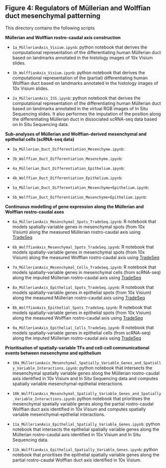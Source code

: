 ## Figure 4: Regulators of Müllerian and Wolffian duct mesenchymal patterning

This directory contains the following scripts 

**Müllerian and Wolffian rostro-caudal axis construction**

- `1a_MüllerianAxis_Visium.ipynb`: python notebook that derives the computational representation of the differentiating human Müllerian duct based on landmarks annotated in the histology images of 10x Visium slides. 

- `1b_WolffianAxis_Visium.ipynb`: python notebook that derives the computational representation of the (partial) differentiating human Wolffian duct based on landmarks annotated in the histology images of 10x Visium slides. 
  
- `2a_MüllerianAxis_ISS.ipynb`: python notebook that derives the computational representation of the differentiating human Müllerian duct based on landmarks annotated in the virtual RGB images of In Situ Sequencing slides. It also performes the imputation of the position along the differentiating Müllerian duct in dissociated scRNA-seq data based on In Situ Sequencing data.

**Sub-analyses of Müllerian and Wolffian-derived mesenchymal and epithelial cells (scRNA-seq data)**
- `3a_Müllerian_Duct_Differentiation_Mesenchyme.ipynb`:
  
- `3b_Wolffian_Duct_Differentiation_Mesenchyme.ipynb`:
  
- `4a_Müllerian_Duct_Differentiation_Epithelium.ipynb`:
  
- `4b_Wolffian_Duct_Differentiation_Epithelium.ipynb`:
  
- `5a_Müllerian_Duct_Differentiation_Mesenchyme+Epithelium.ipynb`:
  
- `5b_Wolffian_Duct_Differentiation_Mesenchyme+Epithelium.ipynb`: 

**Continuous modelling of gene expression along the Müllerian and Wolffian rostro-caudal axes**
  
- `6a_MüllerianAxis_Mesenchymal_Spots_TradeSeq.ipynb`:  R notebook that models spatially-variable genes in mesenchymal spots (from 10x Visium) along the measured Müllerian rostro-caudal axis using [TradeSeq](https://www.nature.com/articles/s41467-020-14766-3)

- `6b_WolffianAxis_Mesenchymal_Spots_TradeSeq.ipynb`: R notebook that models spatially-variable genes in mesenchymal spots (from 10x Visium) along the measured Wolffian rostro-caudal axis using [TradeSeq](https://www.nature.com/articles/s41467-020-14766-3)

- `7a_MüllerianAxis_Mesenchymal_Cells_TradeSeq.ipynb`: R notebook that models spatially-variable genes in mesenchymal cells (from scRNA-seq) along the imputed Müllerian rostro-caudal axis using [TradeSeq](https://www.nature.com/articles/s41467-020-14766-3)
  
- `8a_MüllerianAxis_Epithelial_Spots_TradeSeq.ipynb`: R notebook that models spatially-variable genes in epithelial spots (from 10x Visium) along the measured Müllerian rostro-caudal axis using [TradeSeq](https://www.nature.com/articles/s41467-020-14766-3)

- `8b_WolffianAxis_Epithelial_Spots_TradeSeq.ipynb`: R notebook that models spatially-variable genes in epithelial spots (from 10x Visium) along the measured Wolffian rostro-caudal axis using [TradeSeq](https://www.nature.com/articles/s41467-020-14766-3)

- `9a_MüllerianAxis_Epithelial_Cells_TradeSeq.ipynb`: R notebook that models spatially-variable genes in epithelial cells (from scRNA-seq) along the imputed Müllerian rostro-caudal axis using [TradeSeq](https://www.nature.com/articles/s41467-020-14766-3)

**Prioritisation of spatially-variable TFs and cell-cell communicational events between mesenchyme and epithelium**

- `10a_MüllerianAxis_Mesenchymal_Spatially_Variable_Genes_and_Spatially_Variable_Interactions.ipynb`: python notebook that intersects the mesenchymal spatially variable genes along the Müllerian rostro-caudal axis identified in 10x Visium and In Situ Sequencing data and computes spatially variable mesenchymal-epithelial interactions.

- `10b_WolffianAxis_Mesenchymal_Spatially_Variable_Genes_and_Spatially_Variable_Interactions.ipynb`: python notebook that prioritises the mesenchymal spatially variable genes along the partial rostro-caudal Wolffian duct axis identified in 10x Visium and computes spatially variable mesenchymal-epithelial interactions.

- `11a_MüllerianAxis_Epithelial_Spatially_Variable_Genes.ipynb`: python notebook that intersects the epithelial spatially variable genes along the Müllerian rostro-caudal axis identified in 10x Visium and In Situ Sequencing data.

- `11b_WolffianAxis_Epithelial_Spatially_Variable_Genes.ipynb`: python notebook that prioritises the epithelial spatially variable genes along the partial rostro-caudal Wolffian duct axis identified in 10x Visium.
